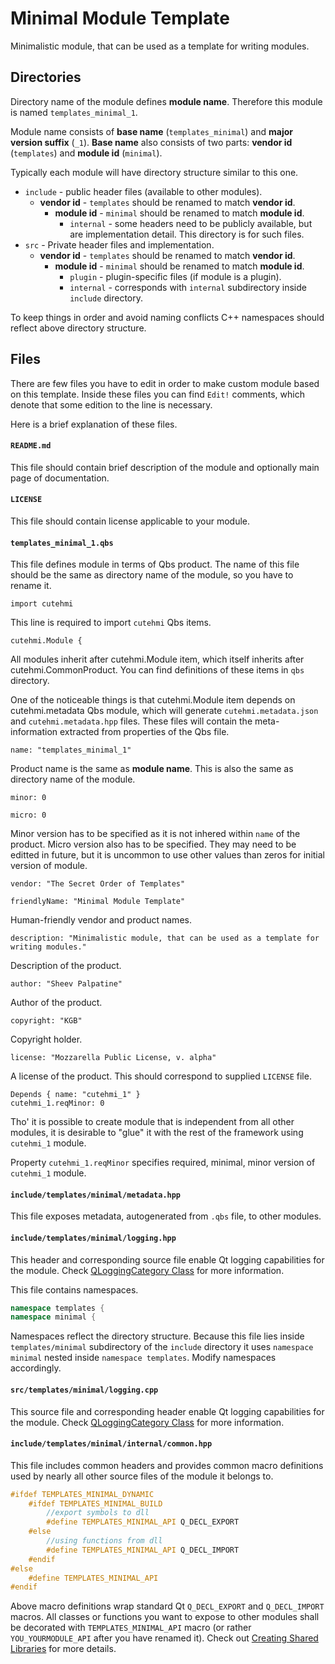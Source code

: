 # Minimal Module Template

Minimalistic module, that can be used as a template for writing modules.


## Directories

Directory name of the module defines __module name__. Therefore this 
module is named `templates_minimal_1`.

Module name consists of __base name__ (`templates_minimal`) and __major
version suffix__ (`_1`). __Base name__ also consists of two parts: __vendor id__
(`templates`) and __module id__ (`minimal`).

Typically each module will have directory structure similar to this one.

- `include` - public header files (available to other modules).
    - __vendor id__ - `templates` should be renamed to match __vendor id__.
        - __module id__ - `minimal` should be renamed to match __module id__.
            - `internal` - some headers need to be publicly available, but are
            implementation detail. This directory is for such files.
- `src` - Private header files and implementation.
    - __vendor id__ - `templates` should be renamed to match __vendor id__.
        - __module id__ - `minimal` should be renamed to match __module id__.
            - `plugin` - plugin-specific files (if module is a plugin).
            - `internal` - corresponds with `internal` subdirectory inside 
            `include` directory.

To keep things in order and avoid naming conflicts C++ namespaces should reflect
above directory structure.


## Files

There are few files you have to edit in order to make custom module based on
this template. Inside these files you can find `Edit!` comments, which denote
that some edition to the line is necessary.

Here is a brief explanation of these files.

#### `README.md`

This file should contain brief description of the module and optionally
main page of documentation.


#### `LICENSE`

This file should contain license applicable to your module.


#### `templates_minimal_1.qbs`

This file defines module in terms of Qbs product. The name of this file should
be the same as directory name of the module, so you have to rename it.

```qbs
import cutehmi
```
This line is required to import `cutehmi` Qbs items.

```qbs
cutehmi.Module {
```
All modules inherit after cutehmi.Module item, which itself inherits after
cutehmi.CommonProduct. You can find definitions of these items in `qbs`
directory.

One of the noticeable things is that cutehmi.Module item depends on
cutehmi.metadata Qbs module, which will generate `cutehmi.metadata.json` and
`cutehmi.metadata.hpp` files. These files will contain the meta-information
extracted from properties of the Qbs file.

```qbs
name: "templates_minimal_1"
```
Product name is the same as __module name__. This is also the same as directory
name of the module.

```qbs
minor: 0

micro: 0
```
Minor version has to be specified as it is not inhered within `name` of
the product. Micro version also has to be specified. They may need to be editted
in future, but it is uncommon to use other values than zeros for initial version
of module.

```qbs
vendor: "The Secret Order of Templates"

friendlyName: "Minimal Module Template"
```
Human-friendly vendor and product names.

```qbs
description: "Minimalistic module, that can be used as a template for writing modules."
```
Description of the product.

```qbs
author: "Sheev Palpatine"
```
Author of the product.

```qbs
copyright: "KGB"
```
Copyright holder.

```qbs
license: "Mozzarella Public License, v. alpha"
```
A license of the product. This should correspond to supplied `LICENSE` file.

```qbs
Depends { name: "cutehmi_1" }
cutehmi_1.reqMinor: 0
```
Tho' it is possible to create module that is independent from all other
modules, it is desirable to "glue" it with the rest of the framework
using `cutehmi_1` module.

Property `cutehmi_1.reqMinor` specifies required, minimal, minor version of
`cutehmi_1` module.


#### `include/templates/minimal/metadata.hpp`

This file exposes metadata, autogenerated from `.qbs` file, to other
modules.


#### `include/templates/minimal/logging.hpp`

This header and corresponding source file enable Qt logging capabilities for the
module. Check
[QLoggingCategory Class](http://doc.qt.io/qt-5/qloggingcategory.html) for more
information.

This file contains namespaces.
```cpp
namespace templates {
namespace minimal {
```
Namespaces reflect the directory structure. Because this file lies inside 
`templates/minimal` subdirectory of the `include` directory it uses
`namespace minimal` nested inside `namespace templates`. Modify namespaces
accordingly.


#### `src/templates/minimal/logging.cpp`

This source file and corresponding header enable Qt logging capabilities for the
module. Check
[QLoggingCategory Class](http://doc.qt.io/qt-5/qloggingcategory.html) for more
information.


#### `include/templates/minimal/internal/common.hpp`

This file includes common headers and provides common macro definitions used by
nearly all other source files of the module it belongs to.

```cpp
#ifdef TEMPLATES_MINIMAL_DYNAMIC
	#ifdef TEMPLATES_MINIMAL_BUILD
		//export symbols to dll
		#define TEMPLATES_MINIMAL_API Q_DECL_EXPORT
	#else
		//using functions from dll
		#define TEMPLATES_MINIMAL_API Q_DECL_IMPORT
	#endif
#else
	#define TEMPLATES_MINIMAL_API
#endif
```
Above macro definitions wrap standard Qt `Q_DECL_EXPORT` and `Q_DECL_IMPORT`
macros. All classes or functions you want to expose to other modules shall be
decorated with `TEMPLATES_MINIMAL_API` macro (or rather
`YOU_YOURMODULE_API` after you have renamed it). Check out
[Creating Shared Libraries](https://doc.qt.io/Qt-5/sharedlibrary.html) for more
details.


